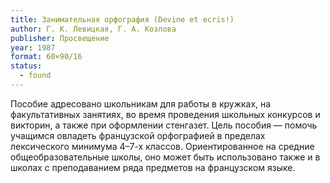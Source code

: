 ```yaml
---
title: Занимательная орфография (Devine et ecris!)
author: Г. К. Левицкая, Г. А. Козлова
publisher: Просвещение
year: 1987
format: 60×90/16
status:
  - found
---
```


Пособие адресовано школьникам для работы в кружках, на факультативных занятиях, во время проведения школьных конкурсов и викторин, а также при оформлении стенгазет.
Цель пособия — помочь учащимся овладеть французской орфографией в пределах лексического минимума 4–7-х классов.
Ориентированное на средние общеобразовательные школы, оно может быть использовано также и в школах с преподаванием ряда предметов на французском языке.
